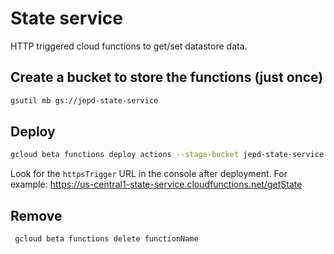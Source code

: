 # State service

HTTP triggered cloud functions to get/set datastore data.

## Create a bucket to store the functions (just once)
```bash
gsutil mb gs://jepd-state-service
```

## Deploy
```bash
gcloud beta functions deploy actions --stage-bucket jepd-state-service --trigger-http
```

Look for the `httpsTrigger` URL in the console after deployment. For example:
https://us-central1-state-service.cloudfunctions.net/getState

## Remove
```bash
 gcloud beta functions delete functionName
 ```